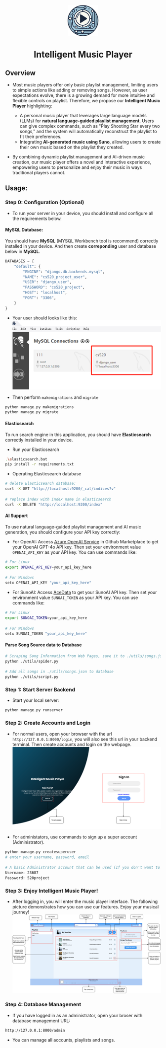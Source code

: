 
<center> <img src="myapp/static/logo.png" width=100 alt="Generated by DAll-E. Cool! Isn't it?"> </center>

# <center>Intelligent Music Player
## Overview
- Most music players offer only basic playlist management, limiting users to simple actions like adding or removing songs. However, as user expectations evolve, there is a growing demand for more intuitive and flexible controls on playlist.  Therefore, we propose our __Intelligent Music Player__ highlighting:
    - A personal music player that leverages large language models (LLMs) for __natural language-guided playlist management__. Users can give complex commands, such as "Play Shooting Star every two songs," and the system will automatically reconstruct the playlist to fit their preferences.
    - Integrating __AI-generated music using Suno__, allowing users to create their own music based on the playlist they created.

- By combining dynamic playlist management and AI-driven music creation, our music player offers a novel and interactive experience, empowering users to personalize and enjoy their music in ways traditional players cannot.


## Usage:

### Step 0: Configuration (Optional)
- To run your server in your device, you should install and configure all the requirements below.

#### MySQL Database:
You should have **MySQL** (MYSQL Workbench tool is recommend) correctly installed in your device. And then create **correponding** user and database below in **MySQL**.
```python
DATABASES = {
    "default": {
        "ENGINE": "django.db.backends.mysql",
        "NAME": "cs520_project_user",
        "USER": "django_user",
        "PASSWORD": "cs520_project",
        "HOST": "localhost",
        "PORT": "3306",
    }
}
```
- Your user should looks like this:
![](images/MySQL.jpg)

- Then perform `makemigrations` and `migrate`
```python
python manage.py makemigrations
python manage.py migrate
```

#### Elasticsearch
To run search engine in this application, you should have **Elasticsearch** correctly installed in your device.
- Run your Elasticsearch
```bash
.\elasticsearch.bat
pip install -r requirements.txt
```
- Operating Elasticsearch database
```bash
# delete Elasticsearch database:
curl -X GET "http://localhost:9200/_cat/indices?v"

# replace index with index name in elasticsearch
curl -X DELETE "http://localhost:9200/index"
```

#### AI Support
To use natural language-guided playlist management and AI music generation, you should configure your API key correctly:
- For OpenAI: Access [Azure OpenAI Service](https://github.com/marketplace/models/azure-openai/gpt-4o) in Github Marketplace to get your OpenAI GPT-4o API key. Then set your environment value `OPENAI_API_KEY` as your API key. You can use commands like:
```bash
# For Linux
export OPENAI_API_KEY=your_api_key_here

# For Windows
setx OPENAI_API_KEY "your_api_key_here"
```

- For SunoAI: Access [AceData](https://platform.acedata.cloud/documents/4da95d9d-7722-4a72-857d-bf6be86036e9) to get your SunoAI API key. Then set your environment value `SUNOAI_TOKEN` as your API key. You can use commands like:
```bash
# For Linux
export SUNOAI_TOKEN=your_api_key_here

# For Windows
setx SUNOAI_TOKEN "your_api_key_here"
```

#### Parse Song Source data to Database
```bash
# Scraping Song Information from Web Pages, save it to ./utils/songs.json
python ./utils/spider.py

# Add all songs in ./utils/songs.json to database
python ./utils/script.py
```

### Step 1: Start Server Backend
- Start your local server:
```bash
python manage.py runserver
```

### Step 2: Create Accounts and Login
- For normal users, open your browser with the url `http://127.0.0.1:8000/login`, you will also see this url in your backend terminal. Then create accounts and login on the webpage.
![](images/login_UI.png)

- For administators, use commands to sign up a super account (Administrator).
```bash
python manage.py createsuperuser
# enter your username, password, email

# A basic Administrator account that can be used (If you don't want to register another)
Username: 23687
Password: 520project
```

### Step 3: Enjoy Intelligent Music Player!
- After logging in, you will enter the music player interface. The following picture demonstrates how you can use our features. Enjoy your musical journey!
![](images/player_UI.png)

### Step 4: Database Management
- If you have logged in as an administrator, open your broser with database management URL:
```bash
http://127.0.0.1:8000/admin
```
- You can manage all accounts, playlists and songs.

